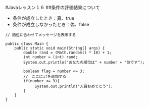 #Javaレッスン１６
##条件の評価結果について
- 条件が成立したとき：真、true
- 条件が成立しなかったとき：偽、false

```
// 順位に合わせてメッセージを表示する

public class Main {
    public static void main(String[] args) {
        double rand = (Math.random() * 10) + 1;
        int number = (int) rand;
        System.out.println("あなたの順位は" + number + "位です");

        boolean flag = number <= 3;
        //　ここにifを追加する
        if(number <= 3){
             System.out.println("入賞おめでとう");
        }
    }
}
```
